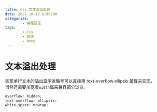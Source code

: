 ```yaml
---
title: Css 文本溢出处理
date: 2021-10-13 6:00:00
categories:
        - 编程语言
tags:
        - Css
        - 前端
        - Note
---
```


# 文本溢出处理

实现单行文本的溢出显示省略号可以直接用 text-overflow:ellipsis 属性来实现，当然还需要加宽度`width`属来兼容部分浏览。

```css
overflow: hidden;
text-overflow: ellipsis;
white-space: nowrap;
```
